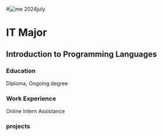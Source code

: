 #![me 2024july](assets/202407.jpg)
# IT Major
## Introduction to Programming Languages

### Education
Diploma, Ongoing degree

### Work Experience
Online Intern Assistance

### projects
